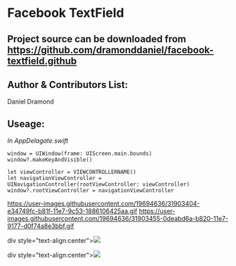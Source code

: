Facebook TextField
==================

Project source can be downloaded from https://github.com/dramonddaniel/facebook-textfield.github
---

Author & Contributors List:
-----------
Daniel Dramond

Useage:
-----------
*In AppDelagate.swift*
```
window = UIWindow(frame: UIScreen.main.bounds)
window?.makeKeyAndVisible()

let viewController = VIEWCONTROLLERNAME()
let navigationViewController = UINavigationController(rootViewController: viewController)
window?.rootViewController = navigationViewController
```

https://user-images.githubusercontent.com/19694636/31903404-e34749fc-b81f-11e7-9c53-1886106425aa.gif
https://user-images.githubusercontent.com/19694636/31903455-0deabd6a-b820-11e7-9177-d0f74a8e3bbf.gif

div style="text-align:center"><img src ="https://user-images.githubusercontent.com/19694636/31903404-e34749fc-b81f-11e7-9c53-1886106425aa.gif" /></div>

div style="text-align:center"><img src ="https://user-images.githubusercontent.com/19694636/31903455-0deabd6a-b820-11e7-9177-d0f74a8e3bbf.gif" /></div>


